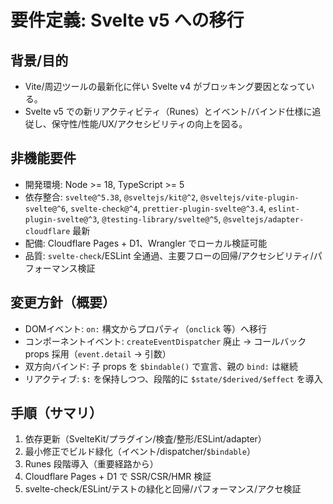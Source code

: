 # 要件定義: Svelte v5 への移行

## 背景/目的

- Vite/周辺ツールの最新化に伴い Svelte v4 がブロッキング要因となっている。
- Svelte v5 での新リアクティビティ（Runes）とイベント/バインド仕様に追従し、保守性/性能/UX/アクセシビリティの向上を図る。

## 非機能要件

- 開発環境: Node >= 18, TypeScript >= 5
- 依存整合: `svelte@^5.38`, `@sveltejs/kit@^2`, `@sveltejs/vite-plugin-svelte@^6`, `svelte-check@^4`, `prettier-plugin-svelte@^3.4`, `eslint-plugin-svelte@^3`, `@testing-library/svelte@^5`, `@sveltejs/adapter-cloudflare` 最新
- 配備: Cloudflare Pages + D1、Wrangler でローカル検証可能
- 品質: `svelte-check`/ESLint 全通過、主要フローの回帰/アクセシビリティ/パフォーマンス検証

## 変更方針（概要）

- DOMイベント: `on:` 構文からプロパティ（`onclick` 等）へ移行
- コンポーネントイベント: `createEventDispatcher` 廃止 → コールバック props 採用（`event.detail` → 引数）
- 双方向バインド: 子 props を `$bindable()` で宣言、親の `bind:` は継続
- リアクティブ: `$:` を保持しつつ、段階的に `$state/$derived/$effect` を導入

## 手順（サマリ）

1) 依存更新（SvelteKit/プラグイン/検査/整形/ESLint/adapter）
2) 最小修正でビルド緑化（イベント/dispatcher/`$bindable`）
3) Runes 段階導入（重要経路から）
4) Cloudflare Pages + D1 で SSR/CSR/HMR 検証
5) svelte-check/ESLint/テストの緑化と回帰/パフォーマンス/アクセ検証

